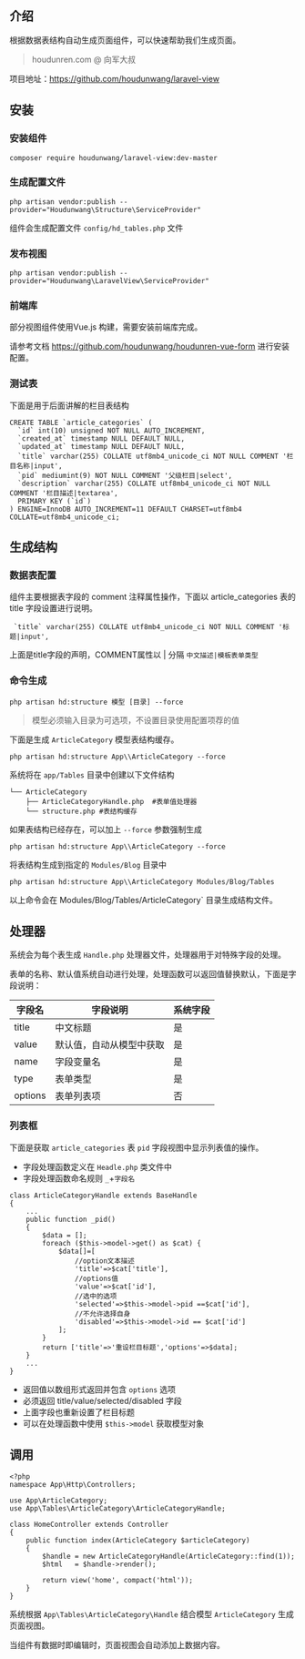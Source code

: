 ## 介绍

根据数据表结构自动生成页面组件，可以快速帮助我们生成页面。
> houdunren.com @ 向军大叔  

项目地址：https://github.com/houdunwang/laravel-view

## 安装

### 安装组件

```
composer require houdunwang/laravel-view:dev-master  
```

### 生成配置文件

```
php artisan vendor:publish --provider="Houdunwang\Structure\ServiceProvider"
```

组件会生成配置文件 `config/hd_tables.php` 文件

### 发布视图

```
php artisan vendor:publish --provider="Houdunwang\LaravelView\ServiceProvider"
```

### 前端库

部分视图组件使用Vue.js 构建，需要安装前端库完成。

请参考文档  https://github.com/houdunwang/houdunren-vue-form  进行安装配置。

### 测试表

下面是用于后面讲解的栏目表结构

```
CREATE TABLE `article_categories` (
  `id` int(10) unsigned NOT NULL AUTO_INCREMENT,
  `created_at` timestamp NULL DEFAULT NULL,
  `updated_at` timestamp NULL DEFAULT NULL,
  `title` varchar(255) COLLATE utf8mb4_unicode_ci NOT NULL COMMENT '栏目名称|input',
  `pid` mediumint(9) NOT NULL COMMENT '父级栏目|select',
  `description` varchar(255) COLLATE utf8mb4_unicode_ci NOT NULL COMMENT '栏目描述|textarea',
  PRIMARY KEY (`id`)
) ENGINE=InnoDB AUTO_INCREMENT=11 DEFAULT CHARSET=utf8mb4 COLLATE=utf8mb4_unicode_ci;
```

## 生成结构

### 数据表配置

组件主要根据表字段的 comment 注释属性操作，下面以 article_categories 表的title 字段设置进行说明。
```
 `title` varchar(255) COLLATE utf8mb4_unicode_ci NOT NULL COMMENT '标题|input',
```
上面是title字段的声明，COMMENT属性以 | 分隔 `中文描述|模板表单类型`
### 命令生成

```
php artisan hd:structure 模型 [目录] --force
```

> 模型必须输入目录为可选项，不设置目录使用配置项荐的值

下面是生成 `ArticleCategory` 模型表结构缓存。

```
php artisan hd:structure App\\ArticleCategory --force
```
系统将在 `app/Tables` 目录中创建以下文件结构
```
└── ArticleCategory
    ├── ArticleCategoryHandle.php  #表单值处理器
    └── structure.php #表结构缓存
```

如果表结构已经存在，可以加上 `--force` 参数强制生成

```
php artisan hd:structure App\\ArticleCategory --force
```

将表结构生成到指定的 `Modules/Blog` 目录中

```
php artisan hd:structure App\\ArticleCategory Modules/Blog/Tables
```

以上命令会在 Modules/Blog/Tables/ArticleCategory` 目录生成结构文件。

## 处理器

系统会为每个表生成 `Handle.php` 处理器文件，处理器用于对特殊字段的处理。

表单的名称、默认值系统自动进行处理，处理函数可以返回值替换默认，下面是字段说明：

| 字段名  | 字段说明                 | 系统字段 |
| ------- | ------------------------ | -------- |
| title   | 中文标题                 | 是       |
| value   | 默认值，自动从模型中获取 | 是       |
| name    | 字段变量名               | 是       |
| type    | 表单类型                 | 是       |
| options | 表单列表项               | 否       |

### 列表框

下面是获取 `article_categories` 表 `pid` 字段视图中显示列表值的操作。

* 字段处理函数定义在 `Headle.php` 类文件中
* 字段处理函数命名规则 `_`+`字段名`

```
class ArticleCategoryHandle extends BaseHandle
{
	...
	public function _pid()
    {
        $data = [];
        foreach ($this->model->get() as $cat) {
            $data[]=[
                //option文本描述
                'title'=>$cat['title'],
                //options值
                'value'=>$cat['id'],
                //选中的选项
                'selected'=>$this->model->pid ==$cat['id'],
                //不允许选择自身
                'disabled'=>$this->model->id == $cat['id']
            ];
        }
		return ['title'=>'重设栏目标题','options'=>$data];
    }
    ...
}
```

* 返回值以数组形式返回并包含 `options` 选项
* 必须返回 title/value/selected/disabled 字段
* 上面字段也重新设置了栏目标题
* 可以在处理函数中使用 `$this->model` 获取模型对象

## 调用 

```
<?php
namespace App\Http\Controllers;

use App\ArticleCategory;
use App\Tables\ArticleCategory\ArticleCategoryHandle;

class HomeController extends Controller
{
    public function index(ArticleCategory $articleCategory)
    {
        $handle = new ArticleCategoryHandle(ArticleCategory::find(1));
        $html   = $handle->render();

        return view('home', compact('html'));
    }
}
```

系统根据 `App\Tables\ArticleCategory\Handle` 结合模型 `ArticleCategory` 生成页面视图。

当组件有数据时即编辑时，页面视图会自动添加上数据内容。



